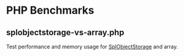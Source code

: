 # PHP Benchmarks

## splobjectstorage-vs-array.php

Test performance and memory usage for [SplObjectStorage](https://www.php.net/manual/en/class.splobjectstorage.php) and array.

